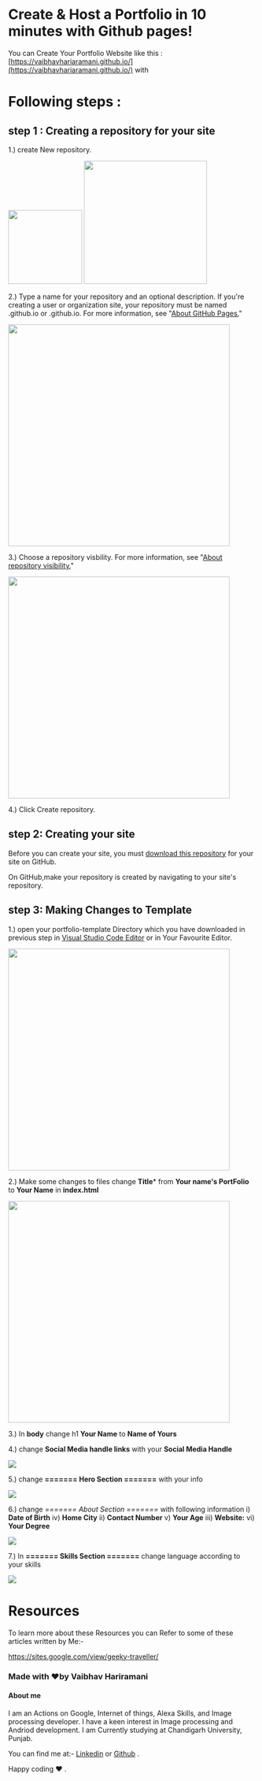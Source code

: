 # Create & Host a Portfolio in 10 minutes with Github pages!
You can Create Your Portfolio Website like this : [https://vaibhavhariaramani.github.io/](https://vaibhavhariaramani.github.io/) with 
# Following steps :
## step 1 : Creating a repository for your site
1.) create New repository.

<img src="https://help.github.com/assets/images/help/repository/repo-create.png" width="150"/>                                       <img src="https://help.github.com/assets/images/help/repository/create-repository-owner.png" width="250"/>

2.) Type a name for your repository and an optional description. If you're creating a user or organization site, your repository must be named <user>.github.io or <organization>.github.io. For more information, see "[About GitHub Pages.](https://help.github.com/en/articles/about-github-pages#types-of-github-pages-sites)"
  
  <img src="https://help.github.com/assets/images/help/pages/create-repository-name-pages.png" width="450">
  
3.) Choose a repository visbility. For more information, see "[About repository visibility.](https://help.github.com/en/github/creating-cloning-and-archiving-repositories/about-repository-visibility)"

  <img src="https://help.github.com/assets/images/help/repository/create-repository-public-private.png" width="450"/>
  
4.) Click Create repository.
  
## step 2: Creating your site
Before you can create your site, you must [download this repository](https://github.com/vaibhavhariaramani/Portfolio-template/archive/master.zip) for your site on GitHub. 

On GitHub,make your repository is created by navigating to your site's repository.

## step 3: Making Changes to Template
1.) open your portfolio-template Directory which you have downloaded in previous step in [Visual Studio Code Editor](https://code.visualstudio.com/download) or in Your Favourite Editor.

<img src="https://github.com/vaibhavhariaramani/Portfolio-template/blob/master/images/img1.png" width="450"/>

2.) Make some changes to files
change **Title*** from **Your name's PortFolio** to **Your Name** in **index.html**

<img src="https://github.com/vaibhavhariaramani/Portfolio-template/blob/master/images/img2.png" width="450"/>

3.) In **body** change h1 **Your Name** to **Name of Yours**

4.) change **Social Media handle links** with your **Social Media Handle**
  
  <img src="https://github.com/vaibhavhariaramani/Portfolio-template/blob/master/images/img3.png">
  
5.) change **======= Hero Section =======** with your info

<img src="https://github.com/vaibhavhariaramani/Portfolio-template/blob/master/images/img4.png" >

6.) change *======= About Section =======* with following information
i) **Date of Birth**                             iv) **Home City**
ii) **Contact Number**                            v) **Your Age**
iii) **Website:**                                vi) **Your Degree**

<img src="https://github.com/vaibhavhariaramani/Portfolio-template/blob/master/images/img5.png">

7.) In **======= Skills Section =======** change language according to your skills

<img src="https://github.com/vaibhavhariaramani/Portfolio-template/blob/master/images/img6.png">
              
# Resources 

To learn more about these Resources you can Refer to some of these articles written by Me:-

https://sites.google.com/view/geeky-traveller/

### Made with ❤️by Vaibhav Hariramani
#### About me

I am an Actions on Google, Internet of things, Alexa Skills, and Image processing developer.
I have a keen interest in Image processing and Andriod development.
I am Currently studying at  Chandigarh University, Punjab.

You can find me at:-
[Linkedin](https://www.linkedin.com/in/vaibhav-hariramani-087488186/) or [Github](https://github.com/vaibhavhariaramani) .

Happy coding ❤️ .
